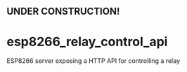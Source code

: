 ## UNDER CONSTRUCTION!
# esp8266_relay_control_api
ESP8266 server exposing a HTTP API for controlling a relay
